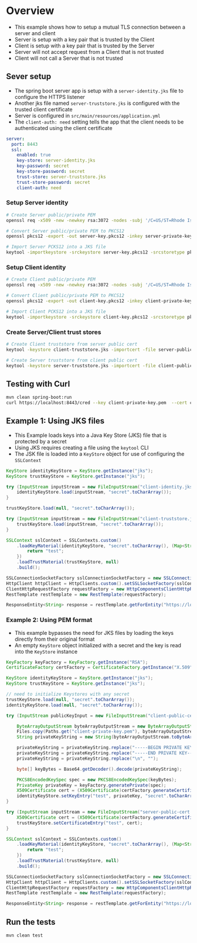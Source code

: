 # Overview
* This example shows how to setup a mutual TLS connection between a server and client
* Server is setup with a key pair that is trusted by the Client
* Client is setup with a key pair that is trusted by the Server
* Server will not accept request from a Client that is not trusted
* Client will not call a Server that is not trusted

## Sever setup
* The spring boot server app is setup with a `server-identity.jks` file to configure the HTTPS listener
* Another jks file named `server-truststore.jks` is configured with the trusted client certificate
* Server is configured in `src/main/resources/application.yml`
* The `client-auth: need` setting tells the app that the client needs to be authenticated using the client certificate

```yaml
server:
  port: 8443
  ssl:
    enabled: true
    key-store: server-identity.jks
    key-password: secret
    key-store-password: secret
    trust-store: server-truststore.jks
    trust-store-password: secret
    client-auth: need
```

### Setup Server identity
```bash
# Create Server public/private PEM
openssl req -x509 -new -newkey rsa:3072 -nodes -subj '/C=US/ST=Rhode Island/L=Woonsocket/O=Test/CN=localhost' -keyout server-private-key.pem -out server-public-cert.pem -days 7300

# Convert Server public/private PEM to PKCS12
openssl pkcs12 -export -out server-key.pkcs12 -inkey server-private-key.pem -in server-public-cert.pem -password pass:secret

# Import Server PCKS12 into a JKS file
keytool -importkeystore -srckeystore server-key.pkcs12 -srcstoretype pkcs12 -destkeystore server-identity.jks -storepass secret -keypass secret -srcstorepass secret
```

### Setup Client identity

```bash
# Create Client public/private PEM
openssl req -x509 -new -newkey rsa:3072 -nodes -subj '/C=US/ST=Rhode Island/L=Woonsocket/O=Test/CN=localhost' -keyout client-private-key.pem -out client-public-cert.pem -days 7300

# Convert Client public/private PEM to PKCS12
openssl pkcs12 -export -out client-key.pkcs12 -inkey client-private-key.pem -in client-public-cert.pem -name test -password pass:secret

# Import Client PCKS12 into a JKS file
keytool -importkeystore -srckeystore client-key.pkcs12 -srcstoretype pkcs12 -destkeystore client-identity.jks -alias test -storepass secret -keypass secret -srcstorepass secret
```

### Create Server/Client trust stores
```bash
# Create Client truststore from server public cert
keytool -keystore client-truststore.jks -importcert -file server-public-cert.pem -alias test -storepass secret -noprompt

# Create Server truststore from client public cert
keytool -keystore server-truststore.jks -importcert -file client-public-cert.pem -alias test -storepass secret -noprompt
```

## Testing with Curl
```bash
mvn clean spring-boot:run
curl https://localhost:8443/cred --key client-private-key.pem  --cert client-public-cert.pem -k
```

## Example 1: Using JKS files

* This Example loads keys into a Java Key Store (JKS) file that is protected by a secret
* Using JKS requires creating a file using the `keytool` CLI
* The JSK file is loaded into a `KeyStore` object for use of configuring the `SSLContext`

```java
KeyStore identityKeyStore = KeyStore.getInstance("jks");
KeyStore trustKeyStore = KeyStore.getInstance("jks");

try (InputStream inputStream = new FileInputStream("client-identity.jks")) {
    identityKeyStore.load(inputStream, "secret".toCharArray());
}

trustKeyStore.load(null, "secret".toCharArray());

try (InputStream inputStream = new FileInputStream("client-truststore.jks")) {
    trustKeyStore.load(inputStream, "secret".toCharArray());
}

SSLContext sslContext = SSLContexts.custom()
    .loadKeyMaterial(identityKeyStore, "secret".toCharArray(), (Map<String, PrivateKeyDetails> aliases, Socket socket) -> {
        return "test";
    })
    .loadTrustMaterial(trustKeyStore, null)
    .build();

SSLConnectionSocketFactory sslConnectionSocketFactory = new SSLConnectionSocketFactory(sslContext);
HttpClient httpClient = HttpClients.custom().setSSLSocketFactory(sslConnectionSocketFactory).build();
ClientHttpRequestFactory requestFactory = new HttpComponentsClientHttpRequestFactory(httpClient);
RestTemplate restTemplate = new RestTemplate(requestFactory);

ResponseEntity<String> response = restTemplate.getForEntity("https://localhost:" + port + "/cred", String.class);
```

### Example 2: Using PEM format
* This example bypasses the need for JKS files by loading the keys directly from their original format
* An empty `KeyStore` object initialized with a secret and the key is read into the `KeyStore` instance

```java
KeyFactory keyFactory = KeyFactory.getInstance("RSA");
CertificateFactory certFactory = CertificateFactory.getInstance("X.509");

KeyStore identityKeyStore = KeyStore.getInstance("jks");
KeyStore trustKeyStore = KeyStore.getInstance("jks");

// need to initialize Keystores with any secret
trustKeyStore.load(null, "secret".toCharArray());
identityKeyStore.load(null, "secret".toCharArray());

try (InputStream publicKeyInput = new FileInputStream("client-public-cert.pem")) {

    ByteArrayOutputStream byteArrayOutputStream = new ByteArrayOutputStream();
    Files.copy(Paths.get("client-private-key.pem"), byteArrayOutputStream);
    String privateKeyString = new String(byteArrayOutputStream.toByteArray(), "UTF-8");

    privateKeyString = privateKeyString.replace("-----BEGIN PRIVATE KEY-----\n", "");
    privateKeyString = privateKeyString.replace("-----END PRIVATE KEY-----", "");
    privateKeyString = privateKeyString.replace("\n", "");

    byte[] keyBytes = Base64.getDecoder().decode(privateKeyString);

    PKCS8EncodedKeySpec spec = new PKCS8EncodedKeySpec(keyBytes);
    PrivateKey privateKey = keyFactory.generatePrivate(spec);
    X509Certificate cert = (X509Certificate)certFactory.generateCertificate(publicKeyInput);
    identityKeyStore.setKeyEntry("test", privateKey, "secret".toCharArray(), new X509Certificate[] {cert});
}

try (InputStream inputStream = new FileInputStream("server-public-cert.pem")) {
    X509Certificate cert = (X509Certificate)certFactory.generateCertificate(inputStream);
    trustKeyStore.setCertificateEntry("test", cert);
}

SSLContext sslContext = SSLContexts.custom()
    .loadKeyMaterial(identityKeyStore, "secret".toCharArray(), (Map<String, PrivateKeyDetails> aliases, Socket socket) -> {
        return "test";
    })
    .loadTrustMaterial(trustKeyStore, null)
    .build();

SSLConnectionSocketFactory sslConnectionSocketFactory = new SSLConnectionSocketFactory(sslContext);
HttpClient httpClient = HttpClients.custom().setSSLSocketFactory(sslConnectionSocketFactory).build();
ClientHttpRequestFactory requestFactory = new HttpComponentsClientHttpRequestFactory(httpClient);
RestTemplate restTemplate = new RestTemplate(requestFactory);

ResponseEntity<String> response = restTemplate.getForEntity("https://localhost:" + port + "/cred", String.class);
```

## Run the tests
```bash
mvn clean test
```